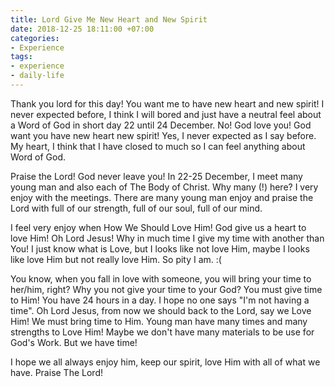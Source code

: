 ```yaml
---
title: Lord Give Me New Heart and New Spirit
date: 2018-12-25 18:11:00 +07:00
categories:
- Experience
tags:
- experience
- daily-life
---
```


Thank you lord for this day! You want me to have new heart and new spirit! I never expected before, I think I will bored and just have a neutral feel about a Word of God in short day 22 until 24 December. No! God love you! God want you have new heart new spirit! Yes, I never expected as I say before. My heart, I think that I have closed to much so I can feel anything about Word of God.

Praise the Lord! God never leave you! In 22-25 December, I meet many young man and also each of The Body of Christ. Why many (!) here? I very enjoy with the meetings. There are many young man enjoy and praise the Lord with full of our strength, full of our soul, full of our mind.

I feel very enjoy when How We Should Love Him! God give us a heart to love Him! Oh Lord Jesus! Why in much time I give my time with another than You! I just know what is Love, but I looks like not love Him, maybe I looks like love Him but not really love Him. So pity I am. :(

You know, when you fall in love with someone, you will bring your time to her/him, right? Why you not give your time to your God? You must give time to Him! You have 24 hours in a day. I hope no one says "I'm not having a time". Oh Lord Jesus, from now we should back to the Lord, say we Love Him! We must bring time to Him. Young man have many times and many strengths to Love Him! Maybe we don't have many materials to be use for God's Work. But we have time!

I hope we all always enjoy him, keep our spirit, love Him with all of what we have. Praise The Lord!